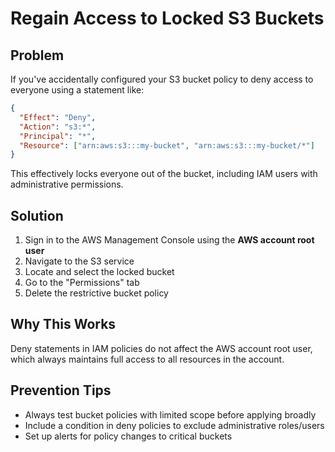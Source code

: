 # Regain Access to Locked S3 Buckets

## Problem

If you've accidentally configured your S3 bucket policy to deny access to everyone using a statement like:

```json
{
  "Effect": "Deny",
  "Action": "s3:*",
  "Principal": "*",
  "Resource": ["arn:aws:s3:::my-bucket", "arn:aws:s3:::my-bucket/*"]
}
```

This effectively locks everyone out of the bucket, including IAM users with administrative permissions.

## Solution

1. Sign in to the AWS Management Console using the **AWS account root user**
2. Navigate to the S3 service
3. Locate and select the locked bucket
4. Go to the "Permissions" tab
5. Delete the restrictive bucket policy

## Why This Works

Deny statements in IAM policies do not affect the AWS account root user, which always maintains full access to all resources in the account.

## Prevention Tips

- Always test bucket policies with limited scope before applying broadly
- Include a condition in deny policies to exclude administrative roles/users
- Set up alerts for policy changes to critical buckets
